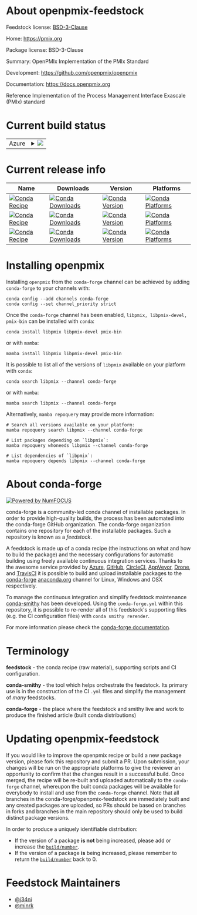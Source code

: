 About openpmix-feedstock
========================

Feedstock license: [BSD-3-Clause](https://github.com/conda-forge/openpmix-feedstock/blob/main/LICENSE.txt)

Home: https://pmix.org

Package license: BSD-3-Clause

Summary: OpenPMIx Implementation of the PMIx Standard

Development: https://github.com/openpmix/openpmix

Documentation: https://docs.openpmix.org

Reference Implementation of the Process Management Interface Exascale (PMIx) standard


Current build status
====================


<table>
    
  <tr>
    <td>Azure</td>
    <td>
      <details>
        <summary>
          <a href="https://dev.azure.com/conda-forge/feedstock-builds/_build/latest?definitionId=24333&branchName=main">
            <img src="https://dev.azure.com/conda-forge/feedstock-builds/_apis/build/status/openpmix-feedstock?branchName=main">
          </a>
        </summary>
        <table>
          <thead><tr><th>Variant</th><th>Status</th></tr></thead>
          <tbody><tr>
              <td>linux_64</td>
              <td>
                <a href="https://dev.azure.com/conda-forge/feedstock-builds/_build/latest?definitionId=24333&branchName=main">
                  <img src="https://dev.azure.com/conda-forge/feedstock-builds/_apis/build/status/openpmix-feedstock?branchName=main&jobName=linux&configuration=linux%20linux_64_" alt="variant">
                </a>
              </td>
            </tr><tr>
              <td>linux_aarch64</td>
              <td>
                <a href="https://dev.azure.com/conda-forge/feedstock-builds/_build/latest?definitionId=24333&branchName=main">
                  <img src="https://dev.azure.com/conda-forge/feedstock-builds/_apis/build/status/openpmix-feedstock?branchName=main&jobName=linux&configuration=linux%20linux_aarch64_" alt="variant">
                </a>
              </td>
            </tr><tr>
              <td>linux_ppc64le</td>
              <td>
                <a href="https://dev.azure.com/conda-forge/feedstock-builds/_build/latest?definitionId=24333&branchName=main">
                  <img src="https://dev.azure.com/conda-forge/feedstock-builds/_apis/build/status/openpmix-feedstock?branchName=main&jobName=linux&configuration=linux%20linux_ppc64le_" alt="variant">
                </a>
              </td>
            </tr><tr>
              <td>osx_64</td>
              <td>
                <a href="https://dev.azure.com/conda-forge/feedstock-builds/_build/latest?definitionId=24333&branchName=main">
                  <img src="https://dev.azure.com/conda-forge/feedstock-builds/_apis/build/status/openpmix-feedstock?branchName=main&jobName=osx&configuration=osx%20osx_64_" alt="variant">
                </a>
              </td>
            </tr><tr>
              <td>osx_arm64</td>
              <td>
                <a href="https://dev.azure.com/conda-forge/feedstock-builds/_build/latest?definitionId=24333&branchName=main">
                  <img src="https://dev.azure.com/conda-forge/feedstock-builds/_apis/build/status/openpmix-feedstock?branchName=main&jobName=osx&configuration=osx%20osx_arm64_" alt="variant">
                </a>
              </td>
            </tr>
          </tbody>
        </table>
      </details>
    </td>
  </tr>
</table>

Current release info
====================

| Name | Downloads | Version | Platforms |
| --- | --- | --- | --- |
| [![Conda Recipe](https://img.shields.io/badge/recipe-libpmix-green.svg)](https://anaconda.org/conda-forge/libpmix) | [![Conda Downloads](https://img.shields.io/conda/dn/conda-forge/libpmix.svg)](https://anaconda.org/conda-forge/libpmix) | [![Conda Version](https://img.shields.io/conda/vn/conda-forge/libpmix.svg)](https://anaconda.org/conda-forge/libpmix) | [![Conda Platforms](https://img.shields.io/conda/pn/conda-forge/libpmix.svg)](https://anaconda.org/conda-forge/libpmix) |
| [![Conda Recipe](https://img.shields.io/badge/recipe-libpmix--devel-green.svg)](https://anaconda.org/conda-forge/libpmix-devel) | [![Conda Downloads](https://img.shields.io/conda/dn/conda-forge/libpmix-devel.svg)](https://anaconda.org/conda-forge/libpmix-devel) | [![Conda Version](https://img.shields.io/conda/vn/conda-forge/libpmix-devel.svg)](https://anaconda.org/conda-forge/libpmix-devel) | [![Conda Platforms](https://img.shields.io/conda/pn/conda-forge/libpmix-devel.svg)](https://anaconda.org/conda-forge/libpmix-devel) |
| [![Conda Recipe](https://img.shields.io/badge/recipe-pmix--bin-green.svg)](https://anaconda.org/conda-forge/pmix-bin) | [![Conda Downloads](https://img.shields.io/conda/dn/conda-forge/pmix-bin.svg)](https://anaconda.org/conda-forge/pmix-bin) | [![Conda Version](https://img.shields.io/conda/vn/conda-forge/pmix-bin.svg)](https://anaconda.org/conda-forge/pmix-bin) | [![Conda Platforms](https://img.shields.io/conda/pn/conda-forge/pmix-bin.svg)](https://anaconda.org/conda-forge/pmix-bin) |

Installing openpmix
===================

Installing `openpmix` from the `conda-forge` channel can be achieved by adding `conda-forge` to your channels with:

```
conda config --add channels conda-forge
conda config --set channel_priority strict
```

Once the `conda-forge` channel has been enabled, `libpmix, libpmix-devel, pmix-bin` can be installed with `conda`:

```
conda install libpmix libpmix-devel pmix-bin
```

or with `mamba`:

```
mamba install libpmix libpmix-devel pmix-bin
```

It is possible to list all of the versions of `libpmix` available on your platform with `conda`:

```
conda search libpmix --channel conda-forge
```

or with `mamba`:

```
mamba search libpmix --channel conda-forge
```

Alternatively, `mamba repoquery` may provide more information:

```
# Search all versions available on your platform:
mamba repoquery search libpmix --channel conda-forge

# List packages depending on `libpmix`:
mamba repoquery whoneeds libpmix --channel conda-forge

# List dependencies of `libpmix`:
mamba repoquery depends libpmix --channel conda-forge
```


About conda-forge
=================

[![Powered by
NumFOCUS](https://img.shields.io/badge/powered%20by-NumFOCUS-orange.svg?style=flat&colorA=E1523D&colorB=007D8A)](https://numfocus.org)

conda-forge is a community-led conda channel of installable packages.
In order to provide high-quality builds, the process has been automated into the
conda-forge GitHub organization. The conda-forge organization contains one repository
for each of the installable packages. Such a repository is known as a *feedstock*.

A feedstock is made up of a conda recipe (the instructions on what and how to build
the package) and the necessary configurations for automatic building using freely
available continuous integration services. Thanks to the awesome service provided by
[Azure](https://azure.microsoft.com/en-us/services/devops/), [GitHub](https://github.com/),
[CircleCI](https://circleci.com/), [AppVeyor](https://www.appveyor.com/),
[Drone](https://cloud.drone.io/welcome), and [TravisCI](https://travis-ci.com/)
it is possible to build and upload installable packages to the
[conda-forge](https://anaconda.org/conda-forge) [anaconda.org](https://anaconda.org/)
channel for Linux, Windows and OSX respectively.

To manage the continuous integration and simplify feedstock maintenance
[conda-smithy](https://github.com/conda-forge/conda-smithy) has been developed.
Using the ``conda-forge.yml`` within this repository, it is possible to re-render all of
this feedstock's supporting files (e.g. the CI configuration files) with ``conda smithy rerender``.

For more information please check the [conda-forge documentation](https://conda-forge.org/docs/).

Terminology
===========

**feedstock** - the conda recipe (raw material), supporting scripts and CI configuration.

**conda-smithy** - the tool which helps orchestrate the feedstock.
                   Its primary use is in the construction of the CI ``.yml`` files
                   and simplify the management of *many* feedstocks.

**conda-forge** - the place where the feedstock and smithy live and work to
                  produce the finished article (built conda distributions)


Updating openpmix-feedstock
===========================

If you would like to improve the openpmix recipe or build a new
package version, please fork this repository and submit a PR. Upon submission,
your changes will be run on the appropriate platforms to give the reviewer an
opportunity to confirm that the changes result in a successful build. Once
merged, the recipe will be re-built and uploaded automatically to the
`conda-forge` channel, whereupon the built conda packages will be available for
everybody to install and use from the `conda-forge` channel.
Note that all branches in the conda-forge/openpmix-feedstock are
immediately built and any created packages are uploaded, so PRs should be based
on branches in forks and branches in the main repository should only be used to
build distinct package versions.

In order to produce a uniquely identifiable distribution:
 * If the version of a package **is not** being increased, please add or increase
   the [``build/number``](https://docs.conda.io/projects/conda-build/en/latest/resources/define-metadata.html#build-number-and-string).
 * If the version of a package **is** being increased, please remember to return
   the [``build/number``](https://docs.conda.io/projects/conda-build/en/latest/resources/define-metadata.html#build-number-and-string)
   back to 0.

Feedstock Maintainers
=====================

* [@j34ni](https://github.com/j34ni/)
* [@minrk](https://github.com/minrk/)

